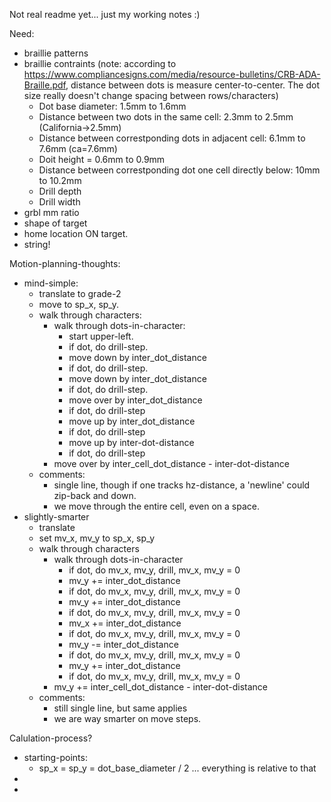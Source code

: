 

Not real readme yet... just my working notes :)

Need:
- braillie patterns
- braillie contraints (note: according to https://www.compliancesigns.com/media/resource-bulletins/CRB-ADA-Braille.pdf, distance between dots is measure center-to-center. The dot size really doesn't change spacing between rows/characters)
  - Dot base diameter: 1.5mm to 1.6mm
  - Distance between two dots in the same cell: 2.3mm to 2.5mm (California->2.5mm)
  - Distance between correstponding dots in adjacent cell: 6.1mm to 7.6mm (ca=7.6mm)
  - Doit height = 0.6mm to 0.9mm
  - Distance between correstponding dot one cell directly below: 10mm to 10.2mm
  - Drill depth
  - Drill width
- grbl mm ratio
- shape of target
- home location ON target.
- string!

Motion-planning-thoughts:
- mind-simple:
  - translate to grade-2
  - move to sp_x, sp_y.
  - walk through characters:
    - walk through dots-in-character:
      - start upper-left.
      - if dot, do drill-step.
      - move down by inter_dot_distance
      - if dot, do drill-step.
      - move down by inter_dot_distance
      - if dot, do drill-step.
      - move over by inter_dot_distance
      - if dot, do drill-step
      - move up by inter_dot_distance
      - if dot, do drill-step
      - move up by inter-dot-distance
      - if dot, do drill-step
    - move over by inter_cell_dot_distance - inter-dot-distance
  - comments:
    - single line, though if one tracks hz-distance, a 'newline' could zip-back and down.
    - we move through the entire cell, even on a space.
- slightly-smarter
  - translate
  - set mv_x, mv_y to sp_x, sp_y
  - walk through characters
    - walk through dots-in-character
      - if dot, do mv_x, mv_y, drill, mv_x, mv_y = 0
      - mv_y += inter_dot_distance
      - if dot, do mv_x, mv_y, drill, mv_x, mv_y = 0
      - mv_y += inter_dot_distance
      - if dot, do mv_x, mv_y, drill, mv_x, mv_y = 0
      - mv_x += inter_dot_distance
      - if dot, do mv_x, mv_y, drill, mv_x, mv_y = 0
      - mv_y -= inter_dot_distance
      - if dot, do mv_x, mv_y, drill, mv_x, mv_y = 0
      - mv_y += inter_dot_distance
      - if dot, do mv_x, mv_y, drill, mv_x, mv_y = 0
    - mv_y += inter_cell_dot_distance  - inter-dot-distance
  - comments:
    - still single line, but same applies
    - we are way smarter on move steps. 
      
      
Calulation-process?
- starting-points:
  - sp_x = sp_y = dot_base_diameter / 2   ... everything is relative to that
- 
- 